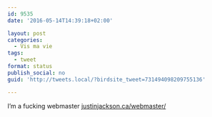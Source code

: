 ```yaml
---
id: 9535
date: '2016-05-14T14:39:18+02:00'

layout: post
categories:
  - Vis ma vie
tags:
  - tweet
format: status
publish_social: no
guid: 'http://tweets.local/?birdsite_tweet=731494098209755136'

---
```


I’m a fucking webmaster [justinjackson.ca/webmaster/](https://justinjackson.ca/webmaster/)